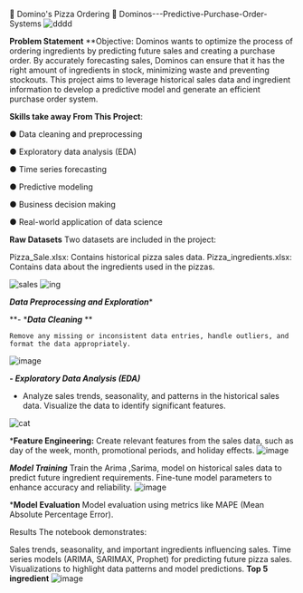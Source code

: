 🍕 Domino's Pizza Ordering  🍕
Dominos---Predictive-Purchase-Order-Systems
![dddd](https://github.com/user-attachments/assets/204c8a90-eb97-4722-a159-f15efc686429)


**Problem Statement**
**Objective: Dominos wants to optimize the process of ordering ingredients by predicting future sales and creating a purchase order. By accurately forecasting sales, Dominos can ensure that it has the right amount of ingredients in stock, minimizing waste and preventing stockouts. This project aims to leverage historical sales data and ingredient information to develop a predictive model and generate an efficient purchase order system.


**Skills take away From This Project**:

● Data cleaning and preprocessing

● Exploratory data analysis (EDA)

● Time series forecasting

● Predictive modeling

● Business decision making

● Real-world application of data science


**Raw Datasets**
Two datasets are included in the project:

Pizza_Sale.xlsx: Contains historical pizza sales data.
Pizza_ingredients.xlsx: Contains data about the ingredients used in the pizzas.

![sales](https://github.com/user-attachments/assets/b3ea8345-9b20-4a2f-ba88-76a11685dcfd)
![ing](https://github.com/user-attachments/assets/1170fccb-c547-4a02-a060-faf5445ce12b)

***Data Preprocessing and Exploration****

**- ****Data Cleaning*** **

    Remove any missing or inconsistent data entries, handle outliers, and format the data appropriately.
![image](https://github.com/user-attachments/assets/79a30c86-678f-4c05-9da4-28b29601e36c)

**- *Exploratory Data Analysis (EDA)***

-    Analyze sales trends, seasonality, and patterns in the historical sales data. Visualize the data to identify significant features.

![cat](https://github.com/user-attachments/assets/f8622228-92e9-4912-804c-33606bf5b94b)

***Feature Engineering:**
Create relevant features from the sales data, such as day of the week, month, promotional periods, and holiday effects.
![image](https://github.com/user-attachments/assets/1b405bd6-27f9-48e8-8199-e6807a34bdbe)

***Model Training***
Train the Arima ,Sarima, model on historical sales data to predict future ingredient requirements.
Fine-tune model parameters to enhance accuracy and reliability.
![image](https://github.com/user-attachments/assets/806984b2-42ac-4d8a-a429-0e02b4c2a829)


***Model Evaluation**
Model evaluation using metrics like MAPE (Mean Absolute Percentage Error).  


Results
The notebook demonstrates:

Sales trends, seasonality, and important ingredients influencing sales.
Time series models (ARIMA, SARIMAX, Prophet) for predicting future pizza sales.
Visualizations to highlight data patterns and model predictions.
**Top 5 ingredient**
![image](https://github.com/user-attachments/assets/f3e3e326-d528-4271-9bdc-6d4ac9c762c4)
